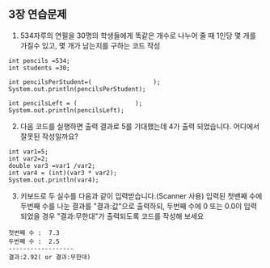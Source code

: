 ## 3장 연습문제

1. 534자루의 연필을 30명의 학생들에게 똑같은 개수로 나누어 줄 때 1인당 몇 개를 가질수 있고, 몇 개가 남는지를 구하는 코드 작성
  ```
  int pencils =534;
  int students =30;
  
  int pencilsPerStudent=(                 );
  System.out.println(pencilsPerStudent);
  
  int pencilsLeft = (                );
  System.out.println(pencilsLeft);
  ```

2. 다음 코드를 실행하면 출력 결과로 5를 기대했는데 4가 출력 되었습니다. 어디에서 잘못된 작성일까요?
  ```
  int var1=5;
  int var2=2;
  double var3 =var1 /var2;
  int var4 = (int)(var3 * var2);
  System.out.println(var4);
  ```
3. 키보드로 두 실수를 다음과 같이 입력받습니다.(Scanner 사용) 입력된 첫밴째 수에 두번째 수를 나눈 결과를 "결과:값"으로 출력하되, 두번째 수에 0 또는 0.0이 입력되었을 경우 "결과:무한대"가 출력되도록 코드를 작성해 보세요
  ```
첫번째 수 :  7.3 
두번째 수 :  2.5
------------------
결과:2.92( or 결과:무한대)
```


